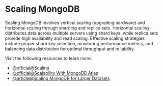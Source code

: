 # Scaling MongoDB

Scaling MongoDB involves vertical scaling (upgrading hardware) and horizontal scaling through sharding and replica sets. Horizontal scaling distributes data across multiple servers using shard keys, while replica sets provide high availability and read scaling. Effective scaling strategies include proper shard key selection, monitoring performance metrics, and balancing data distribution for optimal throughput and reliability.

Visit the following resources to learn more:

- [@official@Scaling](https://www.mongodb.com/resources/basics/scaling)
- [@official@Scalability With MongoDB Atlas](https://www.mongodb.com/resources/products/capabilities/scalability-with-mongodb-atlas)
- [@article@Scaling MongoDB for Larger Datasets](https://medium.com/mongodb-tutorial/scaling-mongodb-for-larger-datasets-strategies-and-technical-considerations-b9d35243ff49)
